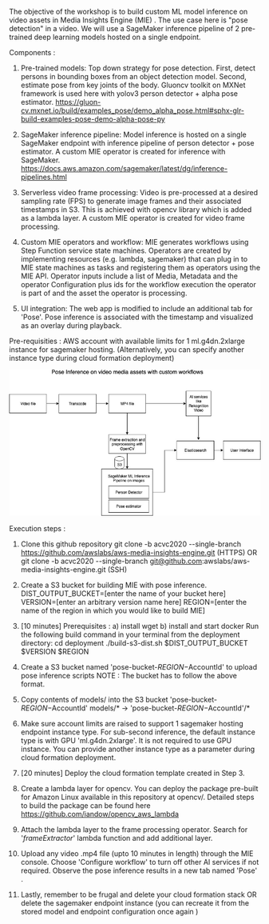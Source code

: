 The objective of the workshop is to build custom ML model inference on video assets in Media Insights Engine (MIE) . The use case here is "pose detection" in a video. We will use a SageMaker inference pipeline of 2 pre-trained deep learning models hosted on a single endpoint. 

Components : 
1) Pre-trained models:
   Top down strategy for pose detection. First, detect persons in bounding boxes from an object detection model. Second, estimate pose from key joints of the body. Gluoncv toolkit on MXNet framework is used here with yolov3 person detector + alpha pose estimator.
   https://gluon-cv.mxnet.io/build/examples_pose/demo_alpha_pose.html#sphx-glr-build-examples-pose-demo-alpha-pose-py
   
2) SageMaker inference pipeline:
   Model inference is hosted on a single SageMaker endpoint with inference pipeline of person detector + pose estimator. A custom MIE operator is created for inference with SageMaker.
   https://docs.aws.amazon.com/sagemaker/latest/dg/inference-pipelines.html
   
3) Serverless video frame processing:
   Video is pre-processed at a desired sampling rate (FPS) to generate image frames and their associated timestamps in S3. This  is achieved with opencv library which is added as a lambda layer. A custom MIE operator is created for video frame processing.
   
4) Custom MIE operators and workflow:
MIE generates workflows using Step Function service state machines. Operators are created by implementing resources (e.g. lambda, sagemaker) that can plug in to MIE state machines as tasks and registering them as operators using the MIE API. 
Operator inputs include a list of Media, Metadata and the operator Configuration plus ids for the workflow execution the operator is part of and the asset the operator is processing.

5) UI integration:
  The web app is modified to include an additional tab for 'Pose'. Pose inference is associated with the timestamp and visualized as an overlay during playback. 
  
  Pre-requisities : 
  AWS account with available limits for 1 ml.g4dn.2xlarge instance for sagemaker hosting. (Alternatively, you can specify another instance type during cloud formation deployment) 
  
  ![](doc/images/PoseInference.jpg)
  
 Execution steps : 
 
 1. Clone this github repository 
    git clone -b acvc2020 --single-branch https://github.com/awslabs/aws-media-insights-engine.git (HTTPS) 
                                OR
    git clone -b acvc2020 --single-branch git@github.com:awslabs/aws-media-insights-engine.git (SSH)
 
 2. Create a S3 bucket for building MIE with pose inference. 
     DIST_OUTPUT_BUCKET=[enter the name of your bucket here]
     VERSION=[enter an arbitrary version name here]
     REGION=[enter the name of the region in which you would like to build MIE]
     
 3.  [10 minutes] 
      Prerequisites : 
      a) install wget
      b) install and start docker
      Run the following build command in your terminal from the deployment directory:
       cd deployment
      ./build-s3-dist.sh $DIST_OUTPUT_BUCKET $VERSION $REGION 

 4. Create a S3 bucket named 'pose-bucket-$REGION-$AccountId' to upload pose inference scripts
     NOTE : The bucket has to follow the above format.
     
  5. Copy contents of models/ into the S3 bucket 'pose-bucket-$REGION-$AccountId'
     models/* -> 'pose-bucket-$REGION-$AccountId'/*
     
  6. Make sure account limits are raised to support 1 sagemaker hosting endpoint instance type. For sub-second inference, the default instance type is with GPU  'ml.g4dn.2xlarge'. It is not required to use GPU instance. You can provide another instance type as a parameter during cloud formation deployment. 
  
  7. [20 minutes] Deploy the cloud formation template created in Step 3. 
  
  8. Create a lambda layer for opencv. You can deploy the package pre-built for Amazon Linux available in this repository at opencv/. Detailed steps to build the package can be found here https://github.com/iandow/opencv_aws_lambda
  
  9. Attach the lambda layer to the frame processing operator. Search for '*frameExtractor*' lambda function and add additional layer. 
  
  10. Upload any video .mp4 file (upto 10 minutes in length) through the MIE console. Choose 'Configure workflow' to turn off other AI services if not required. 
Observe the pose inference results in a new tab named 'Pose' . 

  11. Lastly, remember to be frugal and delete your cloud formation stack OR delete the sagemaker endpoint instance (you can recreate it from the stored model and endpoint configuration once again )
  
  
     
     

     
  



